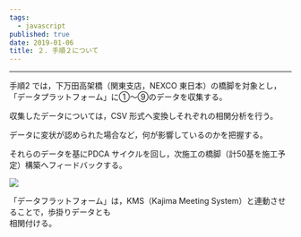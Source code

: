 ```yaml
---
tags:
  - javascript
published: true
date: 2019-01-06
title: ２. 手順２について
---
```

- - -

手順2 では，下万田高架橋（関東支店，NEXCO 東日本）の橋脚を対象とし，「データプラットフォーム」に①～⑨のデータを収集する。<br>

収集したデータについては，CSV 形式へ変換しそれぞれの相関分析を行う。<br>

データに変状が認められた場合など，何が影響しているのかを把握する。<br>

それらのデータを基にPDCA サイクルを回し，次施工の橋脚（計50基を施工予定）構築へフィードバックする。<br>



![](public\static\4a9773549091c227cd2eb82ccd9c5e3a/aaaaa.png)

「データフラットフォーム」は，KMS（Kajima Meeting System）と連動させることで，歩掛りデータとも<br>
相関付ける。<br>
